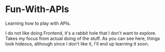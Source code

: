 # Fun-With-APIs
Learning how to play with APIs.

I do not like doing Frontend, it's a rabbit hole that I don't want to explore. Takes my focus from actual doing of the stuff. As you can see here, things look hideous, although since I don't like it, I'll end up learning it soon.
